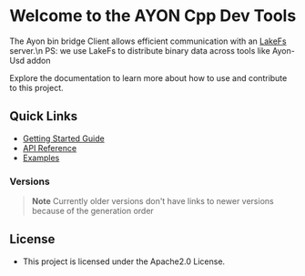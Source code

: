 # Welcome to the AYON Cpp Dev Tools

The Ayon bin bridge Client allows efficient communication with an
[LakeFs](https://lakefs.io/) server.\n PS: we use LakeFs to distribute binary
data across tools like Ayon-Usd addon

Explore the documentation to learn more about how to use and contribute to this
project.

## Quick Links

- [Getting Started Guide](md_md_Getting_Started.html)
- [API Reference](annotated.html)
- [Examples](md_md_Examples.html)
### Versions

> **Note** Currently older versions don't have links to newer versions because
> of the generation order

<!-- Example for adding a version link-->

<!-- - [V001.01.02](../../v001.01.02/html/index.html) -->

## License

- This project is licensed under the Apache2.0 License.
